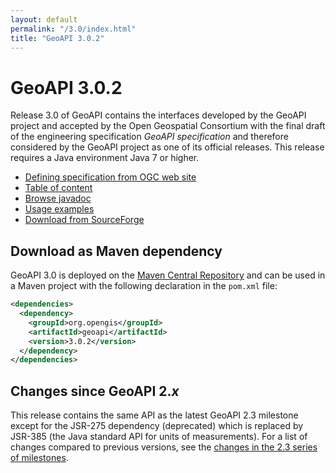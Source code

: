 ```yaml
---
layout: default
permalink: "/3.0/index.html"
title: "GeoAPI 3.0.2"
---
```


# GeoAPI 3.0.2

Release 3.0 of GeoAPI contains the interfaces developed by the GeoAPI project and accepted
by the Open Geospatial Consortium with the final draft of the engineering specification
_GeoAPI specification_ and therefore considered by the GeoAPI project as one of its official releases.
This release requires a Java environment Java 7 or higher.

* [Defining specification from OGC web site](https://www.ogc.org/standard/geoapi/)
* [Table of content](javadoc/content.html)
* [Browse javadoc](javadoc/index.html)
* [Usage examples](../java/examples/index.html)
* [Download from SourceForge](https://sourceforge.net/projects/geoapi/files/GeoAPI-3_0_2.zip/download)

## Download as Maven dependency

GeoAPI 3.0 is deployed on the [Maven Central Repository](https://central.sonatype.com/search?q=geoapi&namespace=org.opengis)
and can be used in a Maven project with the following declaration in the `pom.xml` file:

```xml
<dependencies>
  <dependency>
    <groupId>org.opengis</groupId>
    <artifactId>geoapi</artifactId>
    <version>3.0.2</version>
  </dependency>
</dependencies>
```

## Changes since GeoAPI 2._x_

This release contains the same API as the latest GeoAPI 2.3 milestone except for the
JSR-275 dependency (deprecated) which is replaced by JSR-385 (the Java standard API for units of measurements).
For a list of changes compared to previous versions,
see the [changes in the 2.3 series of milestones](../archives/2.3/index.html).
